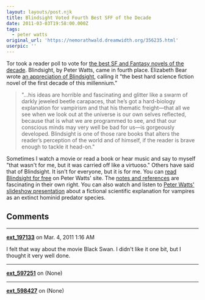```yaml
---
layout: layouts/post.njk
title: Blindsight Voted Fourth Best SFF of the Decade
date: 2011-03-03T19:58:00.000Z
tags: 
  - peter watts
original_url: 'https://nemorathwald.dreamwidth.org/356235.html'
userpic: ''
---
```

Tor took a reader poll to vote for [the best SF and Fantasy novels of the decade](http://www.tor.com/blogs/2011/03/best-sff-novels-of-the-decade-readers-poll-results). Blindsight, by Peter Watts, came in fourth place. Elizabeth Bear wrote [an appreciation of Blindsight](http://www.tor.com/blogs/2011/03/best-sff-novels-of-the-decade-an-appreciation-of-blindsight), calling it "the best hard science fiction novel of the first decade of this millennium."

> "...his ideas are horrible and fascinating and glitter like a swarm of darkly jeweled beetle carapaces, that he’s got a hard-biology explanation for vampirism and that his thematic freight—that all we see when we look out at the universe is our own selves reflected, because that is what we are programmed to see, and that our conscious minds may very well be bad for us—is gorgeously developed. Blindsight is one of those rare books that alters the reader’s perception of the world and of himself, if the reader is brave enough to tackle it head-on."

Sometimes I watch a movie or read a book or hear music and say to myself "that wasn't for me, but it was carried off like a virtuoso." Others have said that of Blindsight. It isn't for everyone, but it is for me. You can [read Blindsight for free](http://www.rifters.com/real/Blindsight.htm) on Peter Watts' site. The [notes and references](http://www.rifters.com/real/Blindsight.htm#Notes) are fascinating in their own right. You can also watch and listen to [Peter Watts' slideshow presentation](http://www.rifters.com/real/progress.htm) about a fictional scientific explanation for vampires as an extinct hominid predator species.

## Comments

---

**[ext_197133](https://www.dreamwidth.org/users/ext_197133)** on Mar. 4, 2011 1:16 AM

I felt that way about the movie Black Swan. I didn't like it one bit, but I thought it very well done.

---

**[ext_597251](https://www.dreamwidth.org/users/ext_597251)** on (None)



---

**[ext_598427](https://www.dreamwidth.org/users/ext_598427)** on (None)


